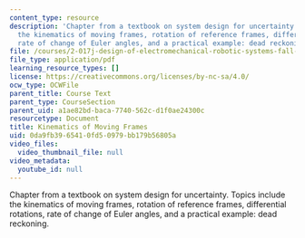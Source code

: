 ```yaml
---
content_type: resource
description: 'Chapter from a textbook on system design for uncertainty. Topics include
  the kinematics of moving frames, rotation of reference frames, differential rotations,
  rate of change of Euler angles, and a practical example: dead reckoning.'
file: /courses/2-017j-design-of-electromechanical-robotic-systems-fall-2009/0da9fb3965410fd50979bb179b56805a_MIT2_017JF09_ch09.pdf
file_type: application/pdf
learning_resource_types: []
license: https://creativecommons.org/licenses/by-nc-sa/4.0/
ocw_type: OCWFile
parent_title: Course Text
parent_type: CourseSection
parent_uid: a1ae82bd-baca-7740-562c-d1f0ae24300c
resourcetype: Document
title: Kinematics of Moving Frames
uid: 0da9fb39-6541-0fd5-0979-bb179b56805a
video_files:
  video_thumbnail_file: null
video_metadata:
  youtube_id: null
---
```

Chapter from a textbook on system design for uncertainty. Topics include the kinematics of moving frames, rotation of reference frames, differential rotations, rate of change of Euler angles, and a practical example: dead reckoning.